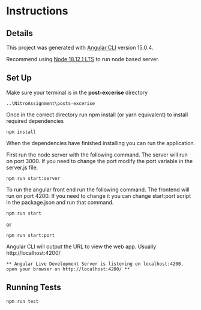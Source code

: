 # Instructions 

## Details
This project was generated with [Angular CLI](https://github.com/angular/angular-cli) version 15.0.4.

Recommend using [Node 18.12.1 LTS](https://nodejs.org/en/download/) to run node based server.

## Set Up

Make sure your terminal is in the **post-excerise** directory
```console
..\NitroAssignment\posts-excerise
```

Once in the correct directory run npm install (or yarn equivalent) to install required dependencies
```console
npm install
```

When the dependencies have finished installing you can run the application. 

First run the node server with the following command. The server will run on port 3000. If you need to change the port modify the port variable in the server.js file.
```console
npm run start:server
```

To run the angular front end run the following command. The frontend will run on port 4200. If you need to change it you can change start:port script in the package.json and run that command.
```console
npm run start
```
or
```console
npm run start:port
```

Angular CLI will output the URL to view the web app. Usually http://localhost:4200/
```console
** Angular Live Development Server is listening on localhost:4200, open your browser on http://localhost:4200/ **
```

## Running Tests
```console
npm run test
```
